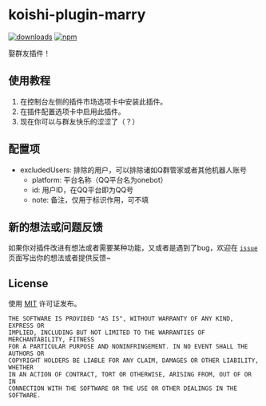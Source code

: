 # koishi-plugin-marry

[![downloads](https://img.shields.io/npm/dm/koishi-plugin-marry?style=flat-square)](https://www.npmjs.com/package/koishi-plugin-marry)
[![npm](https://img.shields.io/npm/v/koishi-plugin-marry?style=flat-square)](https://www.npmjs.com/package/koishi-plugin-marry)

娶群友插件！

## 使用教程

1. 在控制台左侧的插件市场选项卡中安装此插件。
2. 在插件配置选项卡中启用此插件。
3. 现在你可以与群友快乐的涩涩了（？）

## 配置项

- excludedUsers: 排除的用户，可以排除诸如Q群管家或者其他机器人账号
  - platform: 平台名称（QQ平台名为onebot）
  - id: 用户ID，在QQ平台即为QQ号
  - note: 备注，仅用于标识作用，可不填

## 新的想法或问题反馈
如果你对插件改进有想法或者需要某种功能，又或者是遇到了bug，欢迎在 [`issue`](https://github.com/koishijs/koishi-plugin-marry/issues/new/choose) 页面写出你的想法或者提供反馈~

## License

使用 [MIT](./LICENSE) 许可证发布。

```
THE SOFTWARE IS PROVIDED "AS IS", WITHOUT WARRANTY OF ANY KIND, EXPRESS OR
IMPLIED, INCLUDING BUT NOT LIMITED TO THE WARRANTIES OF MERCHANTABILITY, FITNESS
FOR A PARTICULAR PURPOSE AND NONINFRINGEMENT. IN NO EVENT SHALL THE AUTHORS OR
COPYRIGHT HOLDERS BE LIABLE FOR ANY CLAIM, DAMAGES OR OTHER LIABILITY, WHETHER
IN AN ACTION OF CONTRACT, TORT OR OTHERWISE, ARISING FROM, OUT OF OR IN
CONNECTION WITH THE SOFTWARE OR THE USE OR OTHER DEALINGS IN THE SOFTWARE.
```
